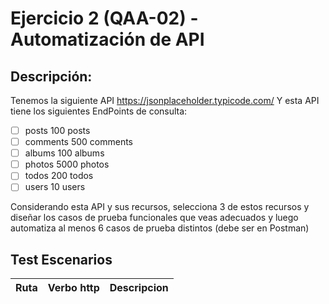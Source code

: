 # Ejercicio 2 (QAA-02) - Automatización de API

## Descripción:

Tenemos la siguiente API https://jsonplaceholder.typicode.com/
Y esta API tiene los siguientes EndPoints de consulta:
- [ ] posts 100 posts
- [ ] comments 500 comments
- [ ] albums 100 albums
- [ ] photos 5000 photos
- [ ] todos 200 todos
- [ ] users 10 users

Considerando esta API y sus recursos, selecciona 3 de estos recursos y diseñar los casos de prueba funcionales que veas adecuados y luego
automatiza al menos 6 casos de prueba distintos (debe ser en Postman)

## Test Escenarios
| Ruta | Verbo http | Descripcion |
| --- | --- | --- |
